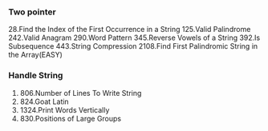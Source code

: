### Two pointer
28.Find the Index of the First Occurrence in a String
125.Valid Palindrome
242.Valid Anagram
290.Word Pattern
345.Reverse Vowels of a String
392.Is Subsequence
443.String Compression
2108.Find First Palindromic String in the Array(EASY)

### Handle String
1. 806.Number of Lines To Write String
2. 824.Goat Latin
3. 1324.Print Words Vertically
4. 830.Positions of Large Groups